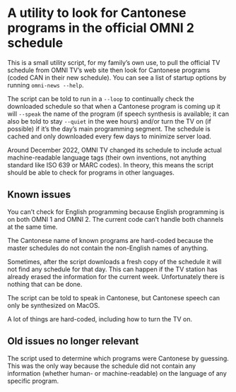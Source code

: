 A utility to look for Cantonese programs in the official OMNI 2 schedule
====================================================================

This is a small utility script, for my family’s own use,
to pull the official TV schedule from OMNI TV’s web site
then look for Cantonese programs (coded CAN in their new schedule).
You can see a list of startup options by running `omni-news --help`.

The script can be told to run in a `--loop` to continually check the downloaded schedule
so that when a Cantonese program is coming up
it will `--speak` the name of the program
(if speech synthesis is available;
it can also be told to stay `--quiet` in the wee hours)
and/or turn the TV on (if possible) if it’s the day’s main programming segment.
The schedule is cached and only downloaded every few days to minimize server load.

Around December 2022, OMNI TV changed its schedule to include actual machine-readable language tags
(their own inventions, not anything standard like ISO 639 or MARC codes).
In theory, this means the script should be able to check for programs in other languages.

Known issues
------------

You can’t check for English programming because English programming is on both OMNI 1 and OMNI 2.
The current code can’t handle both channels at the same time.

The Cantonese name of known programs are hard-coded
because the master schedules do not contain the non-English names of anything.

Sometimes, after the script downloads a fresh copy of the schedule
it will not find any schedule for that day.
This can happen if the TV station has already erased the information for the current week.
Unfortunately there is nothing that can be done.

The script can be told to speak in Cantonese,
but Cantonese speech can only be synthesized on MacOS.

A lot of things are hard-coded, including how to turn the TV on.

Old issues no longer relevant
-----------------------------
The script used to determine which programs were Cantonese by guessing.
This was the only way because the schedule did not contain any information
(whether human- or machine-readable) on the language of any specific program.

